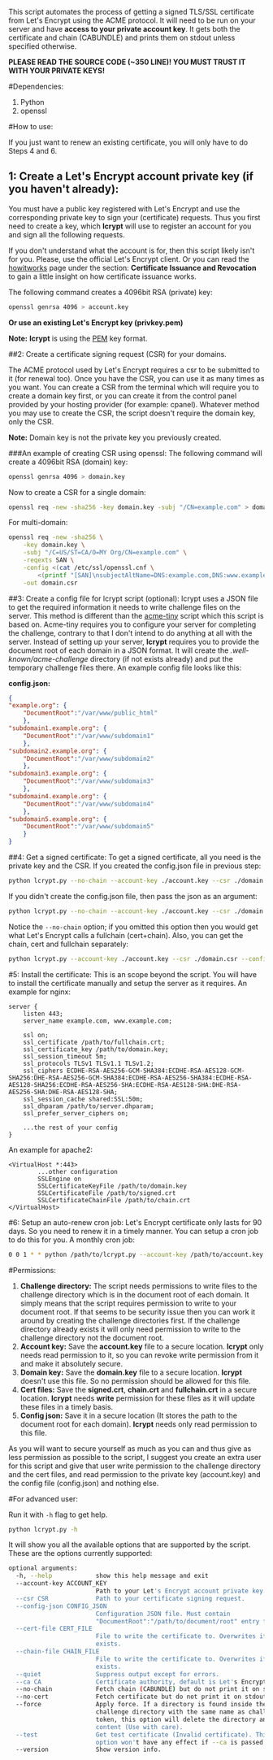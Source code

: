 This script automates the process of getting a signed TLS/SSL certificate from Let's Encrypt using the ACME protocol. It will need to be run on your server and have **access to your private account key**. It gets both the certificate and chain (CABUNDLE) and prints them on stdout unless specified otherwise.

**PLEASE READ THE SOURCE CODE (~350 LINE)! YOU MUST TRUST IT WITH YOUR PRIVATE KEYS!**

#Dependencies:
1. Python
2. openssl

#How to use:

If you just want to renew an existing certificate, you will only have to do Steps 4 and 6.

## 1: Create a Let's Encrypt account private key (if you haven't already):
You must have a public key registered with Let's Encrypt and use the corresponding private key to sign your (certificate) requests. Thus you first need to create a key, which **lcrypt** will use to register an account for you and sign all the following requests.

If you don't understand what the account is for, then this script likely isn't for you. Please, use the official Let's Encrypt client. Or you can read the [howitworks](https://letsencrypt.org/howitworks/technology/) page under the section: **Certificate Issuance and Revocation** to gain a little insight on how certificate issuance works.

The following command creates a 4096bit RSA (private) key:
```sh
openssl genrsa 4096 > account.key
```

**Or use an existing Let's Encrypt key (privkey.pem)**

**Note:** **lcrypt** is using the [PEM](https://tools.ietf.org/html/rfc1421) key format.

##2: Create a certificate signing request (CSR) for your domains.

The ACME protocol used by Let's Encrypt requires a csr to be submitted to it (for renewal too). Once you have the CSR, you can use it as many times as you want. You can create a CSR from the terminal which will require you to create a domain key first, or you can create it from the control  panel provided  by your hosting provider (for example: cpanel). Whatever method you may use to create the CSR, the script doesn't require the domain key, only the CSR.

**Note:** Domain key is not the private key you previously created.

###An example of creating CSR using openssl:
The following command will create a 4096bit RSA (domain) key:
```sh
openssl genrsa 4096 > domain.key
```
Now to create a CSR for a single domain:
```sh
openssl req -new -sha256 -key domain.key -subj "/CN=example.com" > domain.csr
```
For multi-domain:
```sh
openssl req -new -sha256 \
    -key domain.key \
    -subj "/C=US/ST=CA/O=MY Org/CN=example.com" \
    -reqexts SAN \
    -config <(cat /etc/ssl/openssl.cnf \
        <(printf "[SAN]\nsubjectAltName=DNS:example.com,DNS:www.example.com,DNS:subdomain.example.com,DNS:www.subdomain.com")) \
    -out domain.csr
```

##3: Create a config file for lcrypt script (optional):
lcrypt uses a JSON file to get the required information it needs to write challenge files on the server. This method is different than the [acme-tiny](https://github.com/diafygi/acme-tiny) script which this script is based on. Acme-tiny requires you to configure your server for completing the challenge, contrary to that I don't intend to do anything at all with the server. Instead of setting up your server, **lcrypt** requires you to provide the document root of each domain in a JSON format. It will create the *.well-known/acme-challenge* directory (if not exists already) and put the temporary challenge files there. An example config file looks like this:

**config.json:**
```json
{
"example.org": {
    "DocumentRoot":"/var/www/public_html"
    },
"subdomain1.example.org": {
    "DocumentRoot":"/var/www/subdomain1"
    },
"subdomain2.example.org": {
    "DocumentRoot":"/var/www/subdomain2"
    },
"subdomain3.example.org": {
    "DocumentRoot":"/var/www/subdomain3"
    },
"subdomain4.example.org": {
    "DocumentRoot":"/var/www/subdomain4"
    },
"subdomain5.example.org": {
    "DocumentRoot":"/var/www/subdomain5"
    }
}
```
##4: Get a signed certificate:
To get a signed certificate, all you need is the private key and the CSR. If you created the config.json file in previous step:
```sh
python lcrypt.py --no-chain --account-key ./account.key --csr ./domain.csr --config-json ./config.json > ./signed.crt
```
If you didn't create the config.json file, then pass the json as an argument:
```sh
python lcrypt.py --no-chain --account-key ./account.key --csr ./domain.csr --config-json '{"example.com":{"DocumentRoot":"/var/www/public_html"},"subdomain.example.com":{"DocumentRoot":"/var/www/subdomain"}}' > ./signed.crt
```
Notice the `--no-chain` option; if you omitted this option then you would get what Let's Encrypt calls a fullchain (cert+chain). Also, you can get the chain, cert and fullchain separately:

```sh
python lcrypt.py --account-key ./account.key --csr ./domain.csr --config-json ./config.json --cert-file ./signed.cert --chain-file ./chain.crt > ./fullchain.crt
```

#5: Install the certificate:
This is an scope beyond the script. You will have to install the certificate manually and setup the server as it requires. An example for nginx:

```nginx
server {
    listen 443;
    server_name example.com, www.example.com;

    ssl on;
    ssl_certificate /path/to/fullchain.crt;
    ssl_certificate_key /path/to/domain.key;
    ssl_session_timeout 5m;
    ssl_protocols TLSv1 TLSv1.1 TLSv1.2;
    ssl_ciphers ECDHE-RSA-AES256-GCM-SHA384:ECDHE-RSA-AES128-GCM-SHA256:DHE-RSA-AES256-GCM-SHA384:ECDHE-RSA-AES256-SHA384:ECDHE-RSA-AES128-SHA256:ECDHE-RSA-AES256-SHA:ECDHE-RSA-AES128-SHA:DHE-RSA-AES256-SHA:DHE-RSA-AES128-SHA;
    ssl_session_cache shared:SSL:50m;
    ssl_dhparam /path/to/server.dhparam;
    ssl_prefer_server_ciphers on;

    ...the rest of your config
}
```
An example for apache2:
```apache2
<VirtualHost *:443>     
        ...other configuration
        SSLEngine on
        SSLCertificateKeyFile /path/to/domain.key
        SSLCertificateFile /path/to/signed.crt
        SSLCertificateChainFile /path/to/chain.crt
</VirtualHost>
```

#6: Setup an auto-renew cron job:
Let's Encrypt certificate only lasts for 90 days. So you need to renew it in a timely manner. You can setup a cron job to do this for you. A monthly cron job:
```sh
0 0 1 * * python /path/to/lcrypt.py --account-key /path/to/account.key --csr /path/to/domain.csr --config-json /path/to/config.json --cert-file /path/to/signed.crt --chain-file /path/to/chain.crt  > /path/to/fullchain.crt 2>> /var/log/lcrypt.log && service apache2 restart
```

#Permissions:

1. **Challenge directory:** The script needs permissions to write files to the challenge directory which is in the document root of each domain. It simply means that the script requires permission to write to your document root. If that seems to be security issue then you can work it around by creating the challenge directories first. If the challenge directory already exists it will only need permission to write to the challenge directory not the document root.
2. **Account key:** Save the **account.key** file to a secure location. **lcrypt** only needs read permission to it, so you can revoke write permission from it and make it absolutely secure.
3. **Domain key:** Save the **domain.key** file to a secure location. **lcrypt** doesn't use this file. So no permission should be allowed for this file.
4. **Cert files:** Save the **signed.crt**, **chain.crt** and **fullchain.crt** in a secure location. **lcrypt** needs **write** permission for these files as it will update these files in a timely basis.
5. **Config json:** Save it in a secure location (It stores the path to the document root for each domain). **lcrypt** needs only read permission to this file.

As you will want to secure yourself as much as you can and thus give as less permission as possible to the script, I suggest you create an extra user for this script and give that user write permission to the challenge directory and the cert files, and read permission to the private key (account.key) and the config file (config.json) and nothing else.

#For advanced user:

Run it with `-h` flag to get help.
```sh
python lcrypt.py -h
```
It will show you all the available options that are supported by the script. These are the options currently supported:

```sh
optional arguments:
  -h, --help            show this help message and exit
  --account-key ACCOUNT_KEY
                        Path to your Let's Encrypt account private key.
  --csr CSR             Path to your certificate signing request.
  --config-json CONFIG_JSON
                        Configuration JSON file. Must contain
                        "DocumentRoot":"/path/to/document/root" entry for each domain.
  --cert-file CERT_FILE
                        File to write the certificate to. Overwrites if file
                        exists.
  --chain-file CHAIN_FILE
                        File to write the certificate to. Overwrites if file
                        exists.
  --quiet               Suppress output except for errors.
  --ca CA               Certificate authority, default is Let's Encrypt.
  --no-chain            Fetch chain (CABUNDLE) but do not print it on stdout.
  --no-cert             Fetch certificate but do not print it on stdout.
  --force               Apply force. If a directory is found inside the
                        challenge directory with the same name as challenge
                        token, this option will delete the directory and it's
                        content (Use with care).
  --test                Get test certificate (Invalid certificate). This
                        option won't have any effect if --ca is passed.
  --version             Show version info.
```
